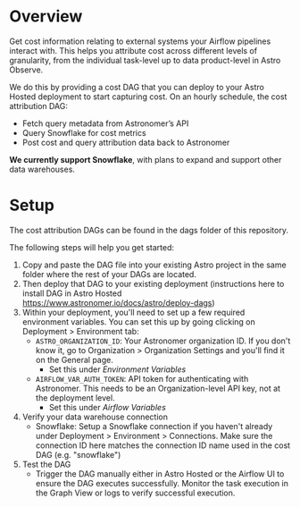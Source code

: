 Overview
========

Get cost information relating to external systems your Airflow pipelines interact with. This helps you attribute cost across different levels of granularity, from the individual task-level up to data product-level in Astro Observe.

We do this by providing a cost DAG that you can deploy to your Astro Hosted deployment to start capturing cost. On an hourly schedule, the cost attribution DAG:
- Fetch query metadata from Astronomer’s API
- Query Snowflake for cost metrics
- Post cost and query attribution data back to Astronomer

**We currently support Snowflake**, with plans to expand and support other data warehouses.

Setup
================
The cost attribution DAGs can be found in the dags folder of this repository.

The following steps will help you get started:

1. Copy and paste the DAG file into your existing Astro project in the same folder where the rest of your DAGs are located. 
2. Then deploy that DAG to your existing deployment (instructions here to install DAG in Astro Hosted https://www.astronomer.io/docs/astro/deploy-dags)
3. Within your deployment, you'll need to set up a few required environment variables. You can set this up by going clicking on Deployment > Environment tab:
    - `ASTRO_ORGANIZATION_ID`: Your Astronomer organization ID. If you don't know it, go to Organization > Organization Settings and you'll find it on the General page.
        - Set this under *Environment Variables*
    - `AIRFLOW_VAR_AUTH_TOKEN`: API token for authenticating with Astronomer. This needs to be an Organization-level API key, not at the deployment level.
        - Set this under *Airflow Variables*
4. Verify your data warehouse connection
    - Snowflake: Setup a Snowflake connection if you haven't already under Deployment > Environment > Connections. Make sure the connection ID here matches the connection ID name used in the cost DAG (e.g. "snowflake")
5. Test the DAG
    - Trigger the DAG manually either in Astro Hosted or the Airflow UI to ensure the DAG executes successfully. Monitor the task execution in the Graph View or logs to verify successful execution.  

